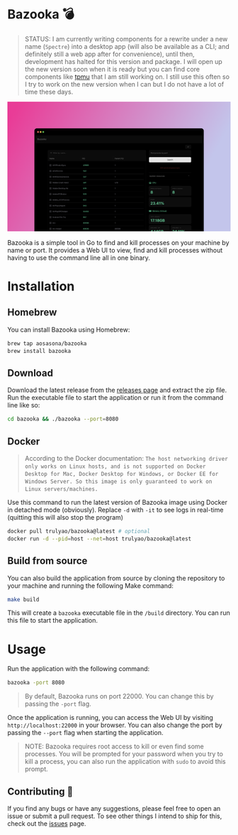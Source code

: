 # Bazooka 💣

> STATUS: I am currently writing components for a rewrite under a new name (`Spectre`) into a desktop app (will also be available as a CLI; and definitely still a web app after for convenience), until then, development has halted for this version and package. I will open up the new version soon when it is ready but you can find core components like [tpmu](https://github.com/aosasona/tpmu) that I am still working on. I still use this often so I try to work on the new version when I can but I do not have a lot of time these days.

![Bazooka](./assets/screenshot.png)

Bazooka is a simple tool in Go to find and kill processes on your machine by name or port. It provides a Web UI to view, find and kill processes without having to use the command line all in one binary.

# Installation

## Homebrew

You can install Bazooka using Homebrew:

```bash
brew tap aosasona/bazooka
brew install bazooka
```

## Download

Download the latest release from the [releases page](https://github.com/aosasona/bazooka/releases) and extract the zip file. Run the executable file to start the application or run it from the command line like so:

```bash
cd bazooka && ./bazooka --port=8080
```
## Docker
> According to the Docker documentation: `The host networking driver only works on Linux hosts, and is not supported on Docker Desktop for Mac, Docker Desktop for Windows, or Docker EE for Windows Server. So this image is only guaranteed to work on Linux servers/machines.`

Use this command to run the latest version of Bazooka image using Docker in detached mode (obviously). Replace `-d` with `-it` to see logs in real-time (quitting this will also stop the program)
```bash
docker pull trulyao/bazooka@latest # optional
docker run -d --pid=host --net=host trulyao/bazooka@latest
```

## Build from source

You can also build the application from source by cloning the repository to your machine and running the following Make command:

```bash
make build
```

This will create a `bazooka` executable file in the `/build` directory. You can run this file to start the application.

# Usage

Run the application with the following command:

```bash
bazooka -port 8080
```

> By default, Bazooka runs on port 22000. You can change this by passing the `-port` flag.

Once the application is running, you can access the Web UI by visiting `http://localhost:22000` in your browser. You can also change the port by passing the `--port` flag when starting the application.

> NOTE: Bazooka requires root access to kill or even find some processes. You will be prompted for your password when you try to kill a process, you can also run the application with `sudo` to avoid this prompt.

## Contributing 🔖

If you find any bugs or have any suggestions, please feel free to open an issue or submit a pull request. To see other things I intend to ship for this, check out the [issues](https://github.com/aosasona/bazooka/issues) page.
